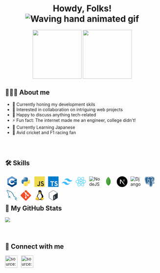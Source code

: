 <h1 align="center">Howdy, Folks! <img src="https://raw.githubusercontent.com/nixin72/nixin72/master/wave.gif" alt="Waving hand animated gif" height="45" width="45" /></h1>

<p align="center"> <img src="https://octodex.github.com/images/daftpunktocat-thomas.gif" height="160px" width="160px"> <img src="https://octodex.github.com/images/daftpunktocat-guy.gif" height="160px" width="160px"> </p>


## 👨🏻‍💻 About me
- 🌱 Currently honing my development skils
- 👯 Interested in collaboration on intriguing web projects
- 💬 Happy to discuss anything tech-related
- ⚡ Fun fact: The internet made me an engineer, college didn't!
- 🔰 Currently Learning Japanese
- 🏏 Avid cricket and F1 racing fan
<br>
<br>

## 🛠 Skills
<img align="left" alt="C++" width="35px" height="35px" style="padding:5px;" src="https://github.com/devicons/devicon/blob/v2.16.0/icons/cplusplus/cplusplus-original.svg" />

<img align="left" alt="Python" width="35px" height="35px" style="padding:5px;" 
src="https://github.com/devicons/devicon/blob/v2.16.0/icons/python/python-original.svg" />

<img align="left" alt="JavaScript" width="35px" height="35px" style="padding:5px;" src="https://github.com/devicons/devicon/blob/v2.16.0/icons/javascript/javascript-original.svg" />

<img align="left" alt="TypeScript" width="35px" height="35px" style="padding:5px;" src="https://github.com/devicons/devicon/blob/v2.16.0/icons/typescript/typescript-original.svg" /> 

<img align="left" alt="Tailwind CSS" width="35px" height="35px" style="padding:5px;" src="https://github.com/devicons/devicon/blob/v2.15.1/icons/tailwindcss/tailwindcss-plain.svg" />

<img align="left" alt="React" width="35px" height="35px" style="padding:5px;" 
src="https://github.com/devicons/devicon/blob/v2.16.0/icons/react/react-original.svg" />

<img align="left" alt="NodeJS" width="35px" height="35px" style="padding:5px;" src="https://raw.githubusercontent.com/danielcranney/readme-generator/main/public/icons/skills/nodejs-colored.svg" />

<img align="left" alt="MongoDB" width="35px" height="35px" style="padding:5px;" src="https://github.com/devicons/devicon/blob/v2.16.0/icons/mongodb/mongodb-original.svg" />

<img align="left" alt="NextJS" width="35px" height="35px" style="padding:5px;" 
src="https://github.com/devicons/devicon/blob/v2.16.0/icons/nextjs/nextjs-original.svg" />

<img align="left" alt="Django" width="35px" height="35px" style="padding:5px;" 
src="https://raw.githubusercontent.com/danielcranney/readme-generator/main/public/icons/skills/django.svg" />

<img align="left" alt="PostgreSQL" width="35px" height="35px" style="padding:5px;" src="https://github.com/devicons/devicon/blob/v2.16.0/icons/postgresql/postgresql-plain.svg" />

<img align="left" alt="MySQL" width="35px" height="35px" style="padding:5px;" 
src="https://github.com/devicons/devicon/blob/v2.16.0/icons/mysql/mysql-original.svg" />

<img align="left" alt="Git" width="35px" height="35px" style="padding:5px;" 
src="https://github.com/devicons/devicon/blob/v2.16.0/icons/git/git-original.svg" />

<img align="left" alt="Linux" width="35px" height="35px" style="padding:5px;" 
src="https://github.com/devicons/devicon/blob/v2.16.0/icons/linux/linux-original.svg" />

<img align="left" alt="Bash" width="35px" height="35px" style="padding:5px;" 
src="https://github.com/devicons/devicon/blob/v2.16.0/icons/bash/bash-original.svg" />


<br>
<br>
<br>
<br>

## 🚀 My GitHub Stats
[![](https://github-readme-streak-stats.herokuapp.com?user=raodevendrasingh&theme=black-ice&hide_border=true&date_format=j%20M%5B%20Y%5D)](https://git.io/streak-stats)
<br>
<br>
<br>

## 🔗 Connect with me
<a target="_WORD" href="https://linkedin.com/in/raodevendrasingh" rel="noopener noreferrer"><img src="https://i.imgur.com/pCETvi7.png" width=40px height=40px title="source: imgur.com" /></a> &nbsp; <a href="mailto:raoxdevendrasingh@gmail.com" target="_blank" rel="noopener noreferrer"><img src="https://i.imgur.com/fH1AFYG.png" width=40px height=40px title="source: imgur.com" /></a>






<!--
![Top Langs](https://github-readme-stats.vercel.app/api/top-langs/?username=raodevendrasingh&layout=compact&langs_count=10)
![Top Langs](https://github-readme-stats.vercel.app/api/top-langs/?username=raodevendrasingh&size_weight=0&count_weight=1)
[![Stats](https://github-readme-stats.vercel.app/api?username=raodevendra)](https://github.com/raodevendrasingh/github-readme-stats)
<a href="https://twitter.com/raoxdevendra" target="_blank" rel="noopener noreferrer"><img src="https://i.imgur.com/G7yTDHP.png" width=40px height=40px title="source: imgur.com" /></a> 
<hr>


<hr>
### ✍️ Random Dev Quote
![](https://quotes-github-readme.vercel.app/api?type=horizontal&theme=merko)
<br>
<br>
-->

